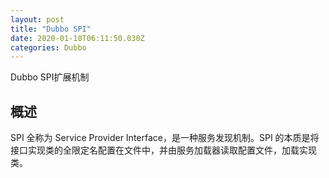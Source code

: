 ```yaml
---
layout: post
title: "Dubbo SPI"
date: 2020-01-10T06:11:50.030Z
categories: Dubbo
---
```


Dubbo SPI扩展机制

## 概述

SPI 全称为 Service Provider Interface，是一种服务发现机制。SPI 的本质是将接口实现类的全限定名配置在文件中，并由服务加载器读取配置文件，加载实现类。
